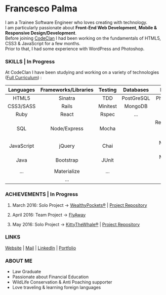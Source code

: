 # Francesco Palma
  
I am a Trainee Software Engineer who loves creating with technology.  
I am particularly passionate about **Front-End Web Development**, **Mobile & Responsive Design/Development**.  
Before joining [CodeClan](http://codeclan.com) I had been working on the fundamentals of HTML5, CSS3 & JavaScript for a few months.  
Prior to that, I had some experience with WordPress and Photoshop.

### SKILLS | In Progress

At CodeClan I have been studying and working on a variety of technologies ([Full Curriculum](https://github.com/FrancescoPalma/CodeClan---CX3)) :

| Languages  | Frameworks/Libraries   | Testing | Databases | Design        | Mobile |
|:-----------:|:---------------------:|:-------:|:---------:|:-------------:|:------:|
|HTML5       |Sinatra                 |TDD      |PostGreSQL |Photoshop      |Android |
|CSS3/SASS   |Rails                   |Minitest |MongoDB    |UX             |...     |
|Ruby        |React                   |Rspec    |...        |UI             |        |
|SQL         |Node/Express            |Mocha    |           |Responsive Web Design|        |
|JavaScript  |jQuery                  |Chai     |           |Mobile-First   |        |
|Java        |Bootstrap               |JUnit    |           |Material Design|        |
|...         |Materialize             |...      |           |Sketch         |        |
|            |...                     |         |           |...            |        | 
  

### ACHIEVEMENTS | In Progress
  
1) March 2016: Solo Project -> [WealthyPockets®](https://wealthypockets.herokuapp.com/) | [Project Repository](https://github.com/FrancescoPalma/CodeClan_Assignment_1)  
  
2) April 2016: Team Project -> [FlyAway](https://github.com/rpmonteiro/project_2_flyaway)  
  
3) May 2016: Solo Project -> [KittyTheWhale®](https://play.google.com/store/apps/details?id=com.francesco_p.kitty_whale_game) | [Project Repository](https://github.com/FrancescoPalma/CodeClan_Assignment_3) 
  
### LINKS

[Website](http://intermundi.it) | [Mail](mailto:fpfrancescopalma7@gmail.com) | [LinkedIn](https://it.linkedin.com/in/palmafrancesco) | [Portfolio](http://intermundi.it/en/francesco/portfolio/)

### ABOUT ME
* Law Graduate
* Passionate about Financial Education
* WildLife Conservation & Anti Poaching supporter
* Love traveling & learning foreign languages

